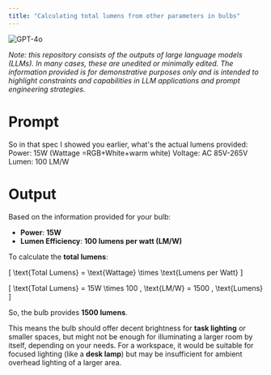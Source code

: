 ```yaml
---
title: "Calculating total lumens from other parameters in bulbs"
---
```

![GPT-4o](https://img.shields.io/badge/GPT--4o-3333FF?style=for-the-badge&logo=openai&logoColor=white)



*Note: this repository consists of the outputs of large language models (LLMs). In many cases, these are unedited or minimally edited. The information provided is for demonstrative purposes only and is intended to highlight constraints and capabilities in LLM applications and prompt engineering strategies.*



# Prompt

So in that spec I showed you earlier, what's the actual lumens provided: Power: 15W (Wattage =RGB+White+warm white) Voltage: AC 85V-265V Lumen: 100 LM/W

# Output

Based on the information provided for your bulb:

- **Power**: **15W** 
- **Lumen Efficiency**: **100 lumens per watt (LM/W)**

To calculate the **total lumens**:

\[
\text{Total Lumens} = \text{Wattage} \times \text{Lumens per Watt}
\]

\[
\text{Total Lumens} = 15W \times 100 \, \text{LM/W} = 1500 \, \text{Lumens}
\]

So, the bulb provides **1500 lumens**.

This means the bulb should offer decent brightness for **task lighting** or smaller spaces, but might not be enough for illuminating a larger room by itself, depending on your needs. For a workspace, it would be suitable for focused lighting (like a **desk lamp**) but may be insufficient for ambient overhead lighting of a larger area.